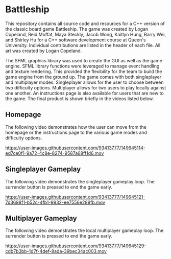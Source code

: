 # Battleship

This repository contains all source code and resources for a C++ version of the classic board game Battleship. The game was created by Logan Copeland, Reid Moffat, Maya Steckly, Jacob Wong, Kaitlyn Hung, Barry Wei, and Shirley Hu for a C++ software development course at Queen's University. Individual contributions are listed in the header of each file. All art was created by Logan Copeland.

The SFML graphics library was used to create the GUI as well as the game engine. SFML library functions were leveraged to manage event handling and texture rendering. This provided the flexibility for the team to build the game engine from the ground up. The game comes with both singleplayer and multiplayer modes. Singleplayer allows for the user to choose between two difficulty options. Multiplayer allows for two users to play locally against one another. An instructions page is also available for users that are new to the game. The final product is shown briefly in the videos listed below.

## Homepage
The following video demonstrates how the user can move from the homepage or the instructions page to the various game modes and difficulty options.

https://user-images.githubusercontent.com/93413777/149645114-ed7ce0f1-9a72-4c8e-8274-9587a68ff1d6.mov

## Singleplayer Gameplay
The following video demonstrates the singleplayer gameplay loop. The surrender button is pressed to end the game early.

https://user-images.githubusercontent.com/93413777/149645121-7d3698f1-b52c-4fb1-9932-ee7556e289fb.mov

## Multiplayer Gameplay
The following video demonstrates the local multiplayer gameplay loop. The surrender button is pressed to end the game early.

https://user-images.githubusercontent.com/93413777/149645129-cdb7b3bb-1d7f-4def-8ada-39bec34ac003.mov
